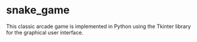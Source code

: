 # snake_game
This classic arcade game is implemented in Python using the Tkinter library for the graphical user interface.
